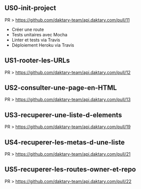 ## US0-init-project
PR > https://github.com/daktary-team/api.daktary.com/pull/11  
   * Créer une route
   * Tests unitaires avec Mocha
   * Linter et tests via Travis
   * Déploiement Heroku via Travis

## US1-rooter-les-URLs
PR > https://github.com/daktary-team/api.daktary.com/pull/12  

## US2-consulter-une-page-en-HTML
PR > https://github.com/daktary-team/api.daktary.com/pull/13  

## US3-recuperer-une-liste-d-elements 
PR > https://github.com/daktary-team/api.daktary.com/pull/19  

## US4-recuperer-les-metas-d-une-liste
PR > https://github.com/daktary-team/api.daktary.com/pull/21

## US5-recuperer-les-routes-owner-et-repo
PR > https://github.com/daktary-team/api.daktary.com/pull/22
